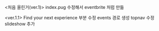 ﻿<처음 올린거(ver.1)>
index.pug 수정해서 eventbrite 처럼 만듦

<ver.1.1>
Find your next experience 부분 수정
events 경로 생성
topnav 수정
slideshow 추가